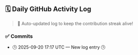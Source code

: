 ## 🗓️ Daily GitHub Activity Log

> 🤖 Auto-updated log to keep the contribution streak alive!

### ✅ Commits

- 🕒 2025-09-20 17:17 UTC — New log entry 🕒

